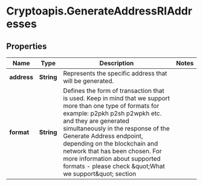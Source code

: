 # Cryptoapis.GenerateAddressRIAddresses

## Properties

Name | Type | Description | Notes
------------ | ------------- | ------------- | -------------
**address** | **String** | Represents the specific address that will be generated. | 
**format** | **String** | Defines the form of transaction that is used. Keep in mind that we support more than one type of formats for example: p2pkh p2sh p2wpkh etc. and they are generated simultaneously in the response of the Generate Address endpoint, depending on the blockchain and network that has been chosen. For more information about supported formats - please check \&quot;What we support\&quot; section | 


